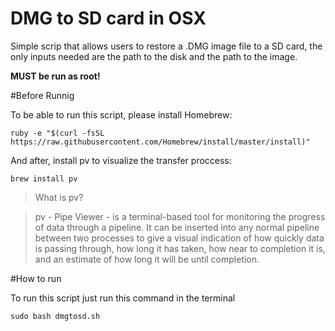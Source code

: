 # DMG to SD card in OSX

Simple scrip that allows users to restore a .DMG image file to a SD card, the only inputs needed are the path to the disk and the path to the image.

**MUST be run as root!**

#Before Runnig

To be able to run this script, please install Homebrew:
```
ruby -e "$(curl -fsSL https://raw.githubusercontent.com/Homebrew/install/master/install)"
```
And after, install pv to visualize the transfer proccess:
```
brew install pv
```
> What is pv?

> pv - Pipe Viewer - is a terminal-based tool for monitoring the progress of data through a pipeline. It can be inserted into any normal pipeline between two processes to give a visual indication of how quickly data is passing through, how long it has taken, how near to completion it is, and an estimate of how long it will be until completion.

#How to run

To run this script just run this command in the terminal
```
sudo bash dmgtosd.sh
```
